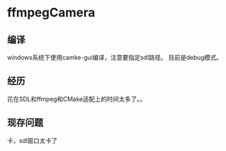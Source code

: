 # ffmpegCamera
## 编译
windows系统下使用camke-gui编译，注意要指定sdl路径。
目前是debug模式。
## 经历
花在SDL和ffmpeg和CMake适配上的时间太多了。。
## 现存问题
卡，sdl窗口太卡了

